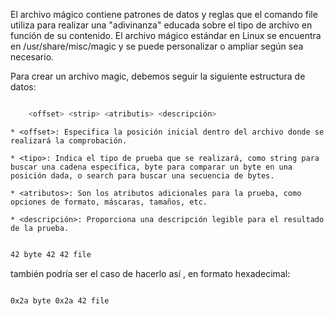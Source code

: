 El archivo mágico contiene patrones de datos y reglas que el comando file utiliza para realizar una "adivinanza" educada sobre el tipo de archivo en función de su contenido. El archivo mágico estándar en Linux se encuentra en /usr/share/misc/magic y se puede personalizar o ampliar según sea necesario.

Para crear un archivo magic, debemos seguir la siguiente estructura de datos:

```bash

	<offset> <strip> <atributis> <descripción>

```

	* <offset>: Especifica la posición inicial dentro del archivo donde se realizará la comprobación.

	* <tipo>: Indica el tipo de prueba que se realizará, como string para buscar una cadena específica, byte para comparar un byte en una posición dada, o search para buscar una secuencia de bytes.

	* <atributos>: Son los atributos adicionales para la prueba, como opciones de formato, máscaras, tamaños, etc.

	* <descripción>: Proporciona una descripción legible para el resultado de la prueba.

```bash

42 byte 42 42 file

```

también podría ser el caso de hacerlo así , en formato hexadecimal:

```bash

0x2a byte 0x2a 42 file

```
